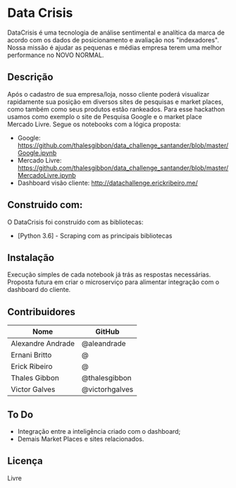 # Data Crisis

DataCrisis é uma tecnologia de análise sentimental e analítica da marca de acordo com os dados de posicionamento e avaliação nos "indexadores". Nossa missão é ajudar as pequenas e médias empresa terem uma melhor performance no NOVO NORMAL.


## Descrição

Após o cadastro de sua empresa/loja, nosso cliente poderá visualizar rapidamente sua posição em diversos sites de pesquisas e market places, como também como seus produtos estão rankeados. Para esse hackathon usamos como exemplo o site de Pesquisa Google e o market place Mercado Livre. Segue os notebooks com a lógica proposta:

  - Google: https://github.com/thalesgibbon/data_challenge_santander/blob/master/Google.ipynb
  - Mercado Livre: https://github.com/thalesgibbon/data_challenge_santander/blob/master/MercadoLivre.ipynb
  - Dashboard visão cliente: http://datachallenge.erickribeiro.me/
  
## Construido com:

O DataCrisis foi construído com as bibliotecas:

* [Python 3.6] - Scraping com as principais bibliotecas

## Instalação

Execução simples de cada notebook já trás as respostas necessárias. Proposta futura em criar o microserviço para alimentar integração com o dashboard do cliente.

## Contribuidores

| Nome | GitHub 
|---|---|
| Alexandre Andrade | @aleandrade |
| Ernani Britto | @ |
| Erick Ribeiro  | @ |
| Thales Gibbon | @thalesgibbon |
| Victor Galves  | @victorhgalves  |

## To Do

 - Integração entre a inteligência criado com o dashboard;
 - Demais Market Places e sites relacionados.

## Licença

Livre

